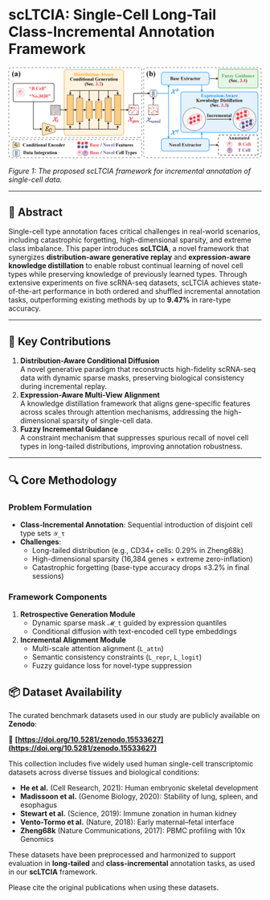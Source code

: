# scLTCIA: Single-Cell Long-Tail Class-Incremental Annotation Framework

![scLTCIA Framework](https://github.com/ZhangLab312/scLTCIA/blob/main/images/framwork.png?raw=true)

*Figure 1: The proposed scLTCIA framework for incremental annotation of single-cell data.*

---

## 📜 Abstract

Single-cell type annotation faces critical challenges in real-world scenarios, including catastrophic forgetting, high-dimensional sparsity, and extreme class imbalance. This paper introduces **scLTCIA**, a novel framework that synergizes **distribution-aware generative replay** and **expression-aware knowledge distillation** to enable robust continual learning of novel cell types while preserving knowledge of previously learned types. Through extensive experiments on five scRNA-seq datasets, scLTCIA achieves state-of-the-art performance in both ordered and shuffled incremental annotation tasks, outperforming existing methods by up to **9.47%** in rare-type accuracy.

---

## 🎯 Key Contributions

1. **Distribution-Aware Conditional Diffusion**  
   A novel generative paradigm that reconstructs high-fidelity scRNA-seq data with dynamic sparse masks, preserving biological consistency during incremental replay.
2. **Expression-Aware Multi-View Alignment**  
   A knowledge distillation framework that aligns gene-specific features across scales through attention mechanisms, addressing the high-dimensional sparsity of single-cell data.
3. **Fuzzy Incremental Guidance**  
   A constraint mechanism that suppresses spurious recall of novel cell types in long-tailed distributions, improving annotation robustness.

---

## 🔍 Core Methodology

### Problem Formulation

- **Class-Incremental Annotation**: Sequential introduction of disjoint cell type sets `𝒴_τ`
- **Challenges**:  
  - Long-tailed distribution (e.g., CD34+ cells: 0.29% in Zheng68k)  
  - High-dimensional sparsity (16,384 genes × extreme zero-inflation)  
  - Catastrophic forgetting (base-type accuracy drops ≤3.2% in final sessions)

### Framework Components

1. **Retrospective Generation Module**  
   - Dynamic sparse mask `𝓜_t` guided by expression quantiles  
   - Conditional diffusion with text-encoded cell type embeddings  
2. **Incremental Alignment Module**  
   - Multi-scale attention alignment (`L_attn`)  
   - Semantic consistency constraints (`L_repr`, `L_logit`)  
   - Fuzzy guidance loss for novel-type suppression

## 📦 Dataset Availability

The curated benchmark datasets used in our study are publicly available on **Zenodo**:

🔗 **[https://doi.org/10.5281/zenodo.15533627](https://doi.org/10.5281/zenodo.15533627)**

This collection includes five widely used human single-cell transcriptomic datasets across diverse tissues and biological conditions:

- **He et al.** (Cell Research, 2021): Human embryonic skeletal development  
- **Madissoon et al.** (Genome Biology, 2020): Stability of lung, spleen, and esophagus  
- **Stewart et al.** (Science, 2019): Immune zonation in human kidney  
- **Vento-Tormo et al.** (Nature, 2018): Early maternal–fetal interface  
- **Zheng68k** (Nature Communications, 2017): PBMC profiling with 10x Genomics

These datasets have been preprocessed and harmonized to support evaluation in **long-tailed** and **class-incremental** annotation tasks, as used in our **scLTCIA** framework.

Please cite the original publications when using these datasets.
